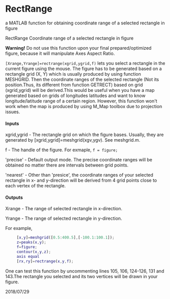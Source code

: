 # RectRange
a MATLAB function for obtaining coordinate range of a selected rectangle in figure 

RectRange Coordinate range of a selected rectangle in figure

**Warning!** Do not use this function upon your final prepared/optimized figure, because it will manipulate Axes Aspect Ratio.

```[Xrange,Yrange]=rectrange(xgrid,ygrid,f)``` lets you select a rectangle in the current figure using the mouse. The figure has to be generated based on a rectangle grid (X, Y) which is usually produced by using function MESHGRID. Then the coordinate ranges of the selected rectangle (Not its position.Thus, its different from function GETRECT) based on grid (xgrid,ygrid) will be derived.This would be useful when you have a map generated based on grids of longitudes latitudes and want to know longitude/latitude range of a certain region. However, this function won't work when the map is produced by using M_Map toolbox due to projection issues.

#### Inputs
xgrid,ygrid - The rectangle grid on which the figure bases. Usually, they
              are generated by [xgrid,ygrid]=meshgrid(xgv,ygv). See 
              meshgrid.m.
              
f           - The handle of the figure. For exmaple, ```f = figure;```

'precise'   - Default output mode. The precise coordinate ranges will be
              obtained no matter there are intervals between grid points.
              
'nearest'   - Other than 'presice', the coordinate ranges of your 
              selected rectangle in x- and y-direction will be derived 
              from 4 grid points close to each vertex of the rectangle.

#### Outputs
Xrange      - The range of selected rectangle in x-direction.

Yrange      - The range of selected rectangle in y-direction.

For example,
```matlab
     [x,y]=meshgrid([0.5:400.5],[-100.1:100.1]);
     z=peaks(x,y);
     f=figure;
     contour(x,y,z);
     axis equal
     [rx,ry]=rectrange(x,y,f);
```
One can test this function by uncommenting lines 105, 106, 124-126, 131 and 143.The rectangle you selected and its two vertices will be drawn in your figure.

2018/07/29
